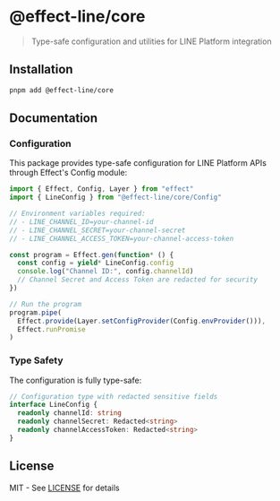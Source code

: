 # @effect-line/core

> Type-safe configuration and utilities for LINE Platform integration

## Installation

```bash
pnpm add @effect-line/core
```

## Documentation

### Configuration

This package provides type-safe configuration for LINE Platform APIs through Effect's Config module:

```typescript
import { Effect, Config, Layer } from "effect"
import { LineConfig } from "@effect-line/core/Config"

// Environment variables required:
// - LINE_CHANNEL_ID=your-channel-id
// - LINE_CHANNEL_SECRET=your-channel-secret
// - LINE_CHANNEL_ACCESS_TOKEN=your-channel-access-token

const program = Effect.gen(function* () {
  const config = yield* LineConfig.config
  console.log("Channel ID:", config.channelId)
  // Channel Secret and Access Token are redacted for security
})

// Run the program
program.pipe(
  Effect.provide(Layer.setConfigProvider(Config.envProvider())),
  Effect.runPromise
)
```

### Type Safety

The configuration is fully type-safe:

```typescript
// Configuration type with redacted sensitive fields
interface LineConfig {
  readonly channelId: string
  readonly channelSecret: Redacted<string>
  readonly channelAccessToken: Redacted<string>
}
```

## License

MIT - See [LICENSE](./LICENSE) for details
